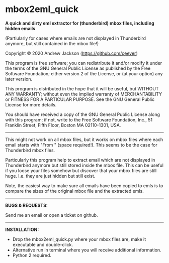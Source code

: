 # mbox2eml_quick

**A quick and dirty eml extractor for (thunderbird) mbox files, including hidden emails**

(Partiularly for cases where emails are not displayed in Thunderbird anymore, but still contained in the mbox file!)

Copyright © 2020 Andrew Jackson (https://github.com/ceever)

 This program is free software; you can redistribute it and/or modify
 it under the terms of the GNU General Public License as published by
 the Free Software Foundation; either version 2 of the License, or
 (at your option) any later version.

 This program is distributed in the hope that it will be useful,
 but WITHOUT ANY WARRANTY; without even the implied warranty of
 MERCHANTABILITY or FITNESS FOR A PARTICULAR PURPOSE.  See the
 GNU General Public License for more details.

 You should have received a copy of the GNU General Public License
 along with this program; if not, write to the Free Software
 Foundation, Inc., 51 Franklin Street, Fifth Floor, Boston MA 02110-1301, USA.
 
---
This might not work on all mbox files, but it works on mbox files where each email starts with "From " (space required!). This seems to be the case for Thunderbird mbox files.

Particularly this program help to extract email which are not displayed in Thunderbird anymore but still stored inside the mbox file. This can be useful if you loose your files somehow but discover that your mbox files are still huge. I.e. they are just hidden but still exist.

Note, the easiest way to make sure all emails have been copied to emls is to compare the sizes of the original mbox file and the extracted emls.

---
**BUGS & REQUESTS:**

Send me an email or open a ticket on github.

---
**INSTALLATION:**
* Drop the mbox2eml_quick.py where your mbox files are, make it executable and double-click.
* Alternative run in terminal where you will receive additional information.
* Python 2 required.
